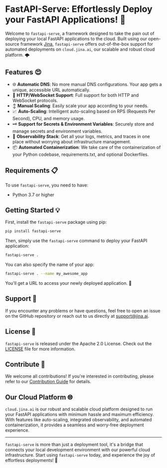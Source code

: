 # FastAPI-Serve: Effortlessly Deploy your FastAPI Applications! 🚀 

Welcome to `fastapi-serve`, a framework designed to take the pain out of deploying your local FastAPI applications to the cloud. Built using our open-source framework [Jina](https://github.com/jina-ai/jina), `fastapi-serve` offers out-of-the-box support for automated deployments on `cloud.jina.ai`, our scalable and robust cloud platform. 🌩️ 

## Features 😍 

- 🌐 **Automatic DNS**: No more manual DNS configurations. Your app gets a unique, accessible URL automatically.
- 🔗 **HTTP/WebSocket Support**: Full support for both HTTP and WebSocket protocols.
- ↕️ **Manual Scaling**: Easily scale your app according to your needs.
- 📈 **Auto-Scaling**: Intelligent auto-scaling based on RPS (Requests Per Second), CPU, and memory usage.
- 🗝️ **Support for Secrets & Environment Variables**: Securely store and manage secrets and environment variables.
- 🔎 **Observability Stack**: Get all your logs, metrics, and traces in one place without worrying about infrastructure management.
- 📦 **Automated Containerization**: We take care of the containerization of your Python codebase, requirements.txt, and optional Dockerfiles.

## Requirements 📋 

To use `fastapi-serve`, you need to have:

- Python 3.7 or higher

## Getting Started 💡

First, install the `fastapi-serve` package using pip:

```bash
pip install fastapi-serve
```

Then, simply use the `fastapi-serve` command to deploy your FastAPI application:

```bash
fastapi-serve .
```

You can also specify the name of your app:

```bash
fastapi-serve . --name my_awesome_app
```

You'll get a URL to access your newly deployed application. 🎉 

## Support 💪 

If you encounter any problems or have questions, feel free to open an issue on the GitHub repository or reach out to us directly at support@jina.ai.

## License 📜

`fastapi-serve` is released under the Apache 2.0 License. Check out the [LICENSE](LICENSE) file for more information.

## Contribute 🤝 

We welcome all contributions! If you're interested in contributing, please refer to our [Contribution Guide](CONTRIBUTING.md) for details.

## Our Cloud Platform 🌐 

`cloud.jina.ai` is our robust and scalable cloud platform designed to run your FastAPI applications with minimum hassle and maximum efficiency. With features like auto-scaling, integrated observability, and automated containerization, it provides a seamless and worry-free deployment experience.

---

`fastapi-serve` is more than just a deployment tool, it's a bridge that connects your local development environment with our powerful cloud infrastructure. Start using `fastapi-serve` today, and experience the joy of effortless deployments! 🎊 
